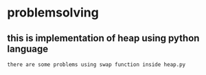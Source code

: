 # problemsolving
## this is implementation of heap using python language
`
there are some problems using swap function inside heap.py
`
